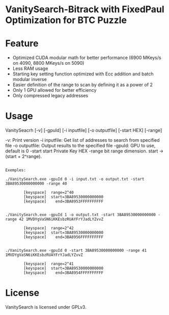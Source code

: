 # VanitySearch-Bitrack with FixedPaul Optimization for BTC Puzzle

# Feature

<ul>
  <li>Optimized CUDA modular math for better performance (6900 MKeys/s on 4090, 8800 MKeys/s on 5090)</li>
  <li>Less RAM usage</li>
  <li>Starting key setting function optimized with Ecc addition and batch modular inverse</li>
  <li>Easier definition of the range to scan by defining it as a power of 2</li>
  <li>Only 1 GPU allowed for better efficiency</li>
  <li>Only compressed legacy addresses</li>
</ul>

# Usage


VanitySeacrh [-v] [-gpuId] [-i inputfile] [-o outputfile] [-start HEX] [-range]

 -v: Print version
 -i inputfile: Get list of addresses to search from specified file
 -o outputfile: Output results to the specified file
 -gpuId: GPU to use, default is 0
 -start start Private Key HEX
 -range bit range dimension. start -> (start + 2^range).

```

Exemples:

./VanitySearch.exe -gpuId 0 -i input.txt -o output.txt -start 3BA89530000000000 -range 40

		[keyspace]  range=2^40
		[keyspace]  start=3BA89530000000000
		[keyspace]    end=3BA8953FFFFFFFFFF


./VanitySearch.exe -gpuId 1 -o output.txt -start 3BA89530000000000 -range 42 1MVDYgVaSN6iKKEsbzRUAYFrYJadLYZvvZ

		[keyspace]  range=2^42
		[keyspace]  start=3BA89530000000000
		[keyspace]    end=3BA8956FFFFFFFFFF


./VanitySearch.exe -gpuId 0 -start 3BA89530000000000 -range 41 1MVDYgVaSN6iKKEsbzRUAYFrYJadLYZvvZ 

		[keyspace]  range=2^41
		[keyspace]  start=3BA89530000000000
		[keyspace]    end=3BA8954FFFFFFFFFF

```
# License

VanitySearch is licensed under GPLv3.
